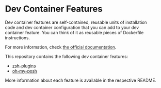 # Dev Container Features

Dev container features are self-contained, reusable units of installation code
and dev container configuration that you can add to your dev container feature.
You can think of it as reusable pieces of Dockerfile instructions.

For more information, check [the official documentation](https://containers.dev/implementors/features/).

This repository contains the following dev container features:

- [zsh-plugins](src/oh-my-posh)
- [oh-my-posh](src/oh-my-posh)

More information about each feature is available in the respective README.
